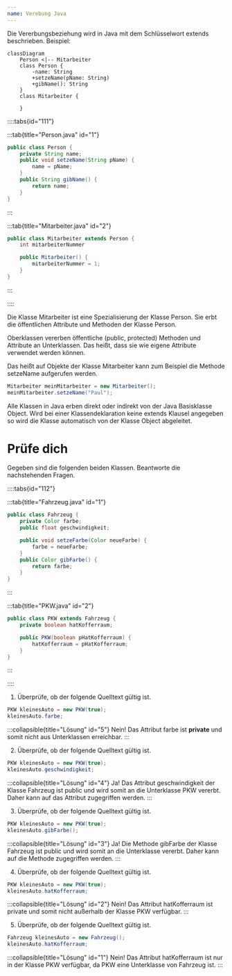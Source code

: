```yaml
---
name: Verebung Java
---
```


Die Vererbungsbeziehung wird in Java mit dem Schlüsselwort extends beschrieben. Beispiel:

```mermaid
classDiagram
    Person <|-- Mitarbeiter
    class Person {
        -name: String
        +setzeName(pName: String)
        +gibName(): String
    }
    class Mitarbeiter {

    }
```

::::tabs{id="111"}

:::tab{title="Person.java" id="1"}

```java
public class Person {
    private String name;
    public void setzeName(String pName) {
        name = pName;
    }
    public String gibName() {
        return name;
    }
}
```

:::

:::tab{title="Mitarbeiter.java" id="2"}

```java
public class Mitarbeiter extends Person {
    int mitarbeiterNummer

    public Mitarbeiter() {
        mitarbeiterNummer = 1;
    }
}
```

:::

::::



Die Klasse Mitarbeiter ist eine Spezialisierung der Klasse Person. Sie erbt die öffentlichen Attribute und Methoden der Klasse Person. 

Oberklassen vererben öffentliche (public, protected) Methoden und Attribute an Unterklassen. Das heißt, dass sie wie eigene Attribute verwendet werden können.

Das heißt auf Objekte der Klasse Mitarbeiter kann zum Beispiel die Methode setzeName aufgerufen werden.

```java
Mitarbeiter meinMitarbeiter = new Mitarbeiter();
meinMitarbeiter.setzeName("Paul");
```

Alle Klassen in Java erben direkt oder indirekt von der Java Basisklasse Object. Wird bei einer Klassendeklaration keine extends Klausel angegeben so wird die Klasse automatisch von der Klasse Object abgeleitet.

# Prüfe dich

Gegeben sind die folgenden beiden Klassen. Beantworte die nachstehenden Fragen.

::::tabs{id="112"}

:::tab{title="Fahrzeug.java" id="1"}

```java
public class Fahrzeug {
    private Color farbe;
    public float geschwindigkeit;

    public void setzeFarbe(Color neueFarbe) {
        farbe = neueFarbe;
    }
    public Color gibFarbe() {
        return farbe;
    }
}
```

:::

:::tab{title="PKW.java" id="2"}

```java
public class PKW extends Fahrzeug {
    private boolean hatKofferraum;

    public PKW(boolean pHatKofferraum) {
        hatKofferraum = pHatKofferraum;
    }
}
```

:::

::::

1. Überprüfe, ob der folgende Quelltext gültig ist.

```java
PKW kleinesAuto = new PKW(true);
kleinesAuto.farbe;
```

:::collapsible{title="Lösung" id="5"}
Nein! Das Attribut farbe ist **private** und somit nicht aus Unterklassen erreichbar.
:::

2. Überprüfe, ob der folgende Quelltext gültig ist.

```java
PKW kleinesAuto = new PKW(true);
kleinesAuto.geschwindigkeit;
```

:::collapsible{title="Lösung" id="4"}
Ja! Das Attribut geschwindigkeit der Klasse Fahrzeug ist public und wird somit an die Unterklasse PKW vererbt. Daher kann auf das Attribut zugegriffen werden.
:::

3. Überprüfe, ob der folgende Quelltext gültig ist.

```java
PKW kleinesAuto = new PKW(true);
kleinesAuto.gibFarbe();
```

:::collapsible{title="Lösung" id="3"}
Ja! Die Methode gibFarbe der Klasse Fahrzeug ist public und wird somit an die Unterklasse vererbt. Daher kann auf die Methode zugegriffen werden.
:::

4. Überprüfe, ob der folgende Quelltext gültig ist.

```java
PKW kleinesAuto = new PKW(true);
kleinesAuto.hatKofferraum;
```

:::collapsible{title="Lösung" id="2"}
Nein! Das Attribut hatKofferraum ist private und somit nicht außerhalb der Klasse PKW verfügbar.
:::

5. Überprüfe, ob der folgende Quelltext gültig ist.

```java
Fahrzeug kleinesAuto = new Fahrzeug();
kleinesAuto.hatKofferraum;
```

:::collapsible{title="Lösung" id="1"}
Nein! Das Attribut hatKofferraum ist nur in der Klasse PKW verfügbar, da PKW eine Unterklasse von Fahrzeug ist. 
:::
